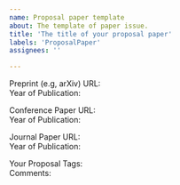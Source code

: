 ```yaml
---
name: Proposal paper template
about: The template of paper issue.
title: 'The title of your proposal paper'
labels: 'ProposalPaper'
assignees: ''

---
```

Preprint (e.g, arXiv) URL:  
Year of Publication:  

Conference Paper URL:  
Year of Publication:  

Journal Paper URL:  
Year of Publication:  

Your Proposal Tags:  
Comments:  